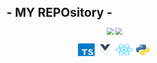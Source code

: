 # - MY REPOsitory -

<div align="center">

  
  
  
  <img height="180em" src="https://github-readme-stats.vercel.app/api?username=ismael-rodrigo&show_icons=true&theme=radical&include_all_commits=true&count_private=true"/>
  <img  height="230em" src="https://github-readme-stats.vercel.app/api/top-langs/?username=ismael-rodrigo&count_private=true&layout=compact&langs_count=7&theme=dracula"/>
  <br/>
  <br/>
  <img align="center" alt="ISMAEL-Js" height="30" width="40" src="https://raw.githubusercontent.com/devicons/devicon/master/icons/typescript/typescript-plain.svg">
  <img align="center" alt="ISMAEL-Js" height="30" width="40" src="https://raw.githubusercontent.com/devicons/devicon/master/icons/vuejs/vuejs-plain.svg">
  <img align="center" alt="ISMAEL-React" height="30" width="40" src="https://raw.githubusercontent.com/devicons/devicon/master/icons/react/react-original.svg">
  <img align="center" alt="ISMAEL-Python" height="30" width="40" src="https://raw.githubusercontent.com/devicons/devicon/master/icons/python/python-original.svg">

</div>
